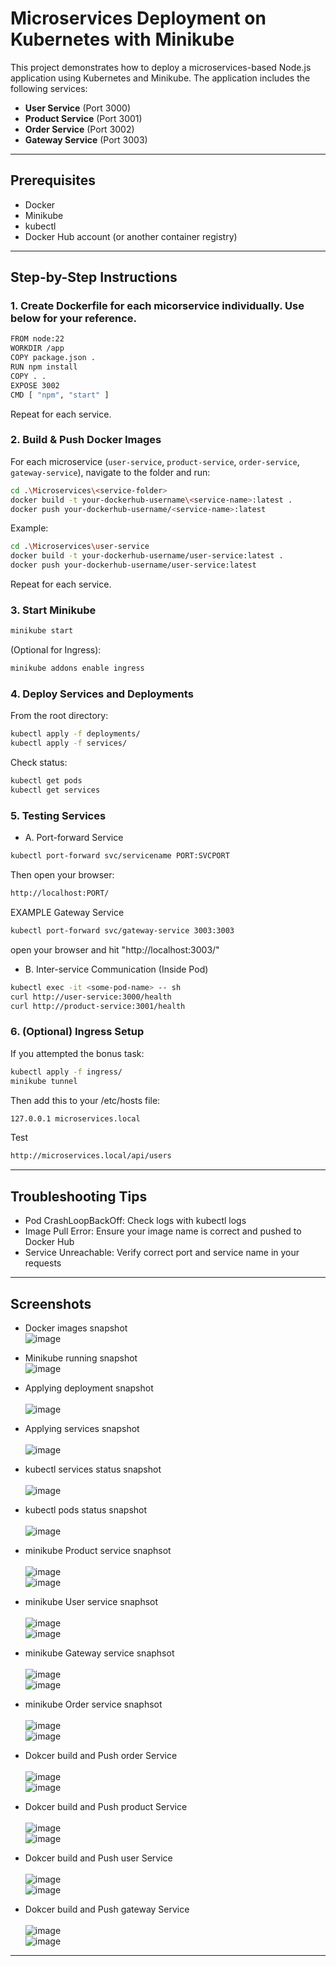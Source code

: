 # Microservices Deployment on Kubernetes with Minikube
This project demonstrates how to deploy a microservices-based Node.js application using Kubernetes and Minikube. The application includes the following services:

- **User Service** (Port 3000)
- **Product Service** (Port 3001)
- **Order Service** (Port 3002)
- **Gateway Service** (Port 3003)
---

## Prerequisites
- Docker
- Minikube
- kubectl
- Docker Hub account (or another container registry)
---

## Step-by-Step Instructions
### 1. Create Dockerfile for each micorservice individually. Use below for your reference.
```bash
FROM node:22
WORKDIR /app
COPY package.json .
RUN npm install
COPY . .
EXPOSE 3002
CMD [ "npm", "start" ]
```
Repeat for each service.

### 2. Build & Push Docker Images
For each microservice (`user-service`, `product-service`, `order-service`, `gateway-service`), navigate to the folder and run:
```bash
cd .\Microservices\<service-folder>
docker build -t your-dockerhub-username\<service-name>:latest .
docker push your-dockerhub-username/<service-name>:latest
```
Example:
```bash
cd .\Microservices\user-service
docker build -t your-dockerhub-username/user-service:latest .
docker push your-dockerhub-username/user-service:latest
```
Repeat for each service.

### 3. Start Minikube
```bash
minikube start
```
(Optional for Ingress):
```bash
minikube addons enable ingress
```

### 4. Deploy Services and Deployments
From the root directory:
```bash
kubectl apply -f deployments/
kubectl apply -f services/
```
Check status:
```bash
kubectl get pods
kubectl get services
```

### 5. Testing Services
- A. Port-forward Service
```bash
kubectl port-forward svc/servicename PORT:SVCPORT
```
Then open your browser:
```bash
http://localhost:PORT/
```
EXAMPLE
Gateway Service
```bash
kubectl port-forward svc/gateway-service 3003:3003
```
open your browser and hit "http://localhost:3003/"

- B. Inter-service Communication (Inside Pod)
```bash
kubectl exec -it <some-pod-name> -- sh
curl http://user-service:3000/health
curl http://product-service:3001/health
```

### 6. (Optional) Ingress Setup
If you attempted the bonus task:
```bash
kubectl apply -f ingress/
minikube tunnel
```
Then add this to your /etc/hosts file:
```bash
127.0.0.1 microservices.local
```
Test
```bash
http://microservices.local/api/users
```
---

## Troubleshooting Tips<br>
- Pod CrashLoopBackOff: Check logs with kubectl logs <pod-name><br>
- Image Pull Error: Ensure your image name is correct and pushed to Docker Hub<br>
- Service Unreachable: Verify correct port and service name in your requests<br>
---

## Screenshots
- Docker images snapshot<br>
<img  alt="image" src="https://github.com/praysap/Skill-Test2-Container-Orchestration/blob/main/screenshot/Repository.png" /><br>

- Minikube running snapshot<br>
<img  alt="image" src="https://github.com/praysap/Skill-Test2-Container-Orchestration/blob/main/screenshot/minikube_start.png" /><br>

- Applying deployment snapshot<br><br>
<img  alt="image" src="https://github.com/user-attachments/assets/927780c9-8a59-449c-b94d-0f8a56e41248" /><br>

- Applying services snapshot<br><br>
<img  alt="image" src="https://github.com/user-attachments/assets/040694c8-882c-4871-bb39-dc03b304f245" /><br>

- kubectl services status snapshot<br><br>
<img alt="image" src="https://github.com/praysap/Skill-Test2-Container-Orchestration/blob/main/screenshot/kubectl-get-service.png" /><br>

- kubectl pods status snapshot<br><br>
![image](https://github.com/praysap/Skill-Test2-Container-Orchestration/blob/main/screenshot/kubectl-get-pods.png)<br>

- minikube Product service snaphsot<br><br>
<img alt="image" src="https://github.com/praysap/Skill-Test2-Container-Orchestration/blob/main/screenshot/product-service.png" /><br>
![image](https://github.com/praysap/Skill-Test2-Container-Orchestration/blob/main/screenshot/product-output.png)<br>

- minikube User service snaphsot<br><br>
<img  alt="image" src="https://github.com/praysap/Skill-Test2-Container-Orchestration/blob/main/screenshot/user-service.png" /><br>
<img  alt="image" src="https://github.com/praysap/Skill-Test2-Container-Orchestration/blob/main/screenshot/user-output.png" /><br>

- minikube Gateway service snaphsot<br><br>
![image](https://github.com/praysap/Skill-Test2-Container-Orchestration/blob/main/screenshot/gateway-service.png)<br>
![image](https://github.com/praysap/Skill-Test2-Container-Orchestration/blob/main/screenshot/gateway-output.png)<br>

- minikube Order service snaphsot<br><br>
![image](https://github.com/praysap/Skill-Test2-Container-Orchestration/blob/main/screenshot/order-service.png)<br>
![image](https://github.com/praysap/Skill-Test2-Container-Orchestration/blob/main/screenshot/order-output.png)<br>

- Dokcer build and Push order Service <br><br>
![image](https://github.com/praysap/Skill-Test2-Container-Orchestration/blob/main/screenshot/Docker-build-o.png)<br>
![image](https://github.com/praysap/Skill-Test2-Container-Orchestration/blob/main/screenshot/Docker-order.png)<br>

- Dokcer build and Push product Service <br><br>
![image](https://github.com/praysap/Skill-Test2-Container-Orchestration/blob/main/screenshot/Docker-build-p.png)<br>
![image](https://github.com/praysap/Skill-Test2-Container-Orchestration/blob/main/screenshot/Docker-product.png)<br>

- Dokcer build and Push user Service <br><br>
![image](https://github.com/praysap/Skill-Test2-Container-Orchestration/blob/main/screenshot/Docker-build-u.png)<br>
![image](https://github.com/praysap/Skill-Test2-Container-Orchestration/blob/main/screenshot/Dokcer-user.png)<br>

- Dokcer build and Push gateway Service <br><br>
![image](https://github.com/praysap/Skill-Test2-Container-Orchestration/blob/main/screenshot/Docker-build-g.png)<br>
![image](https://github.com/praysap/Skill-Test2-Container-Orchestration/blob/main/screenshot/Docker-gateway.png)<br>
---


